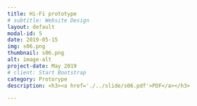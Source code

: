 ```yaml
---
title: Hi-Fi prototype
# subtitle: Website Design
layout: default
modal-id: 5
date: 2019-05-15
img: s06.png
thumbnail: s06.png
alt: image-alt
project-date: May 2019
# client: Start Bootstrap
category: Protorype
description: <h3><a href='./../slide/s06.pdf'>PDF</a></h3>

---
```

